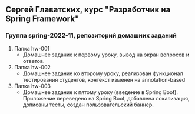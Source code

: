 ## Сергей Главатских, курс "Разработчик на Spring Framework"
### Группа spring-2022-11, репозиторий домашних заданий

1. Папка hw-001
   - Домашнее задание к первому уроку, вывод на экран вопросов и ответов.
2. Папка hw-002
   - Домашнее задание ко второму уроку, реализован функционал тестирования
   студентов, контекст изменен на annotation-based
3. Папка hw-003
   - Домашнее задание к пятому уроку (введение в Spring Boot). Приложение переведено на Spring Boot,
   добавлена локализация, дописаны тесты, создан пользовательский баннер.
